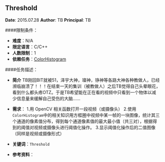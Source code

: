 Threshold
---

**Date**: 2015.07.28
**Author**: TB
**Principal**: TB

####限制条件：

 - **难度**：N/A
 - **限定语言**：C/C++
 - **人数限制**：1
 - **依赖任务**：[ColorHistogram](ColorHistogram.md)

####任务描述：

 - **简介**  TB刚回BIT就被51，泽宇大神，璨神，铮神等各路大神各种教做人，已经濒临崩溃了！！！在结束一天的集训（被教做人）之后TB觉得自己头晕眼花，看到什么都头疼OTZ。于是TB希望能在正在看的视频中只看到一个物体以减少信息量来缓解自己受伤的大脑……
 - **需求**：
    1.用 OpenCV 相关函数打开一段视频（或摄像头）
    2.使用`ColorHistogram`中的相关知识用方框圈中视频中某一帧的一块图像，统计其三个通道的像素值分布，得到每个通道像素值的最大最小值（共三对），根据得到的阈值对视频或摄像头进行阈值化操作。
    3.显示阈值化操作后的二值图像（同样是视频或摄像形式）

 - **关键词**：`Threshold`
 - **参考资料**：

